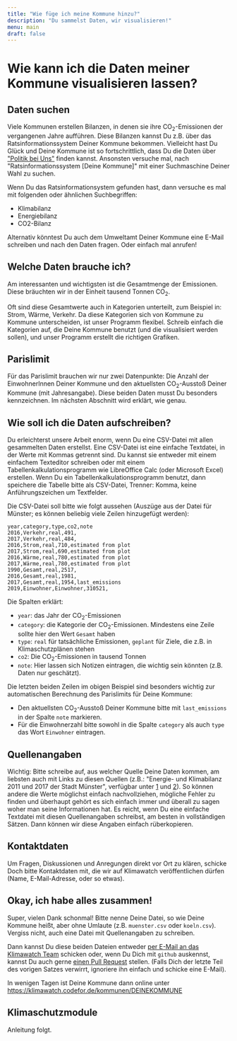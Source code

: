 ```yaml
---
title: "Wie füge ich meine Kommune hinzu?"
description: "Du sammelst Daten, wir visualisieren!"
menu: main
draft: false
---
```


# Wie kann ich die Daten meiner Kommune visualisieren lassen?

## Daten suchen

Viele Kommunen erstellen Bilanzen, in denen sie ihre CO<sub>2</sub>-Emissionen der
vergangenen Jahre aufführen.
Diese Bilanzen kannst Du z.B. über das Ratsinformationssystem Deiner Kommune bekommen.
Vielleicht hast Du Glück und Deine Kommune ist so fortschrittlich, dass
Du die Daten über ["Politik bei Uns"](https://politik-bei-uns.de/) finden kannst.
Ansonsten versuche mal, nach "Ratsinformationssystem [Deine Kommune]" mit einer
Suchmaschine Deiner Wahl zu suchen.

Wenn Du das Ratsinformationsystem gefunden hast, dann versuche es mal mit folgenden
oder ähnlichen Suchbegriffen:

- Klimabilanz
- Energiebilanz
- CO2-Bilanz

Alternativ könntest Du auch dem Umweltamt Deiner Kommune eine E-Mail schreiben
und nach den Daten fragen. Oder einfach mal anrufen!

## Welche Daten brauche ich?

Am interessanten und wichtigsten ist die Gesamtmenge der Emissionen.
Diese bräuchten wir in der Einheit tausend Tonnen CO<sub>2</sub>.

Oft sind diese Gesamtwerte auch in Kategorien unterteilt, zum Beispiel in: Strom, Wärme, Verkehr.
Da diese Kategorien sich von Kommune zu Kommune unterscheiden, ist unser Programm flexibel.
Schreib einfach die Kategorien auf, die Deine Kommune benutzt (und die visualisiert werden sollen),
und unser Programm erstellt die richtigen Grafiken.

## Parislimit

Für das Parislimit brauchen wir nur zwei Datenpunkte: Die Anzahl der EinwohnerInnen
Deiner Kommune und den aktuellsten CO<sub>2</sub>-Ausstoß Deiner Kommune (mit Jahresangabe).
Diese beiden Daten musst Du besonders kennzeichnen. Im nächsten Abschnitt wird erklärt, wie genau.

## Wie soll ich die Daten aufschreiben?

Du erleichterst unsere Arbeit enorm, wenn Du eine CSV-Datei mit allen gesammelten Daten
erstellst. Eine CSV-Datei ist eine einfache Textdatei, in der Werte mit Kommas getrennt sind.
Du kannst sie entweder mit einem einfachem Texteditor schreiben oder mit
einem Tabellenkalkulationsprogramm wie LibreOffice Calc (oder Microsoft Excel)
erstellen. Wenn Du ein Tabellenkalkulationsprogramm benutzt, dann speichere
die Tabelle bitte als CSV-Datei, Trenner: Komma, keine Anführungszeichen um Textfelder.

Die CSV-Datei soll bitte wie folgt aussehen (Auszüge aus der Datei für Münster;
es können beliebig viele Zeilen hinzugefügt werden):

```
year,category,type,co2,note
2016,Verkehr,real,491,
2017,Verkehr,real,484,
2016,Strom,real,710,estimated from plot
2017,Strom,real,690,estimated from plot
2016,Wärme,real,780,estimated from plot
2017,Wärme,real,780,estimated from plot
1990,Gesamt,real,2517,
2016,Gesamt,real,1981,
2017,Gesamt,real,1954,last_emissions
2019,Einwohner,Einwohner,310521,
```

Die Spalten erklärt:

- `year`: das Jahr der CO<sub>2</sub>-Emissionen
- `category`: die Kategorie der CO<sub>2</sub>-Emissionen. Mindestens eine Zeile sollte hier den Wert `Gesamt` haben
- `type`: `real` für tatsächliche Emissionen, `geplant` für Ziele, die z.B. in Klimaschutzplänen stehen
- `co2`: Die CO<sub>2</sub>-Emissionen in tausend Tonnen
- `note`: Hier lassen sich Notizen eintragen, die wichtig sein könnten (z.B. Daten nur geschätzt).

Die letzten beiden Zeilen im obigen Beispiel sind besonders wichtig zur automatischen
Berechnung des Parislimits für Deine Kommune:

- Den aktuellsten CO<sub>2</sub>-Ausstoß Deiner Kommune bitte mit `last_emissions` in der Spalte `note` markieren.
- Für die Einwohnerzahl bitte sowohl in die Spalte `category` als auch `type` das Wort `Einwohner` eintragen.

## Quellenangaben

Wichtig: Bitte schreibe auf, aus welcher Quelle Deine Daten kommen, am
liebsten auch mit Links zu diesen Quellen
(z.B.: "Energie- und Klimabilanz 2011 und 2017 der Stadt Münster",
verfügbar unter [1](https://www.stadt-muenster.de/sessionnet/sessionnetbi/vo0050.php?__kvonr=2004035809)
und [2](https://www.stadt-muenster.de/sessionnet/sessionnetbi/vo0050.php?__kvonr=2004044154)).
So können andere die Werte möglichst einfach nachvollziehen, mögliche
Fehler zu finden und überhaupt gehört es sich einfach immer und überall zu
sagen woher man seine Informationen hat.
Es reicht, wenn Du eine einfache Textdatei mit diesen Quellenangaben schreibst,
am besten in vollständigen Sätzen. Dann können wir diese Angaben einfach
rüberkopieren.

## Kontaktdaten

Um Fragen, Diskussionen und Anregungen direkt vor Ort zu klären, schicke Doch bitte Kontaktdaten mit, die wir auf Klimawatch veröffentlichen dürfen (Name, E-Mail-Adresse, oder so etwas).

## Okay, ich habe alles zusammen!

Super, vielen Dank schonmal!
Bitte nenne Deine Datei, so wie Deine Kommune heißt, aber ohne Umlaute (z.B. `muenster.csv` oder `koeln.csv`).
Vergiss nicht, auch eine Datei mit Quellenangaben zu schreiben.

Dann kannst Du diese beiden Dateien entweder
[per E-Mail an das Klimawatch Team](mailto:ed.hctawamilk@ofni?subject=Klimawatch-Daten%20für%20KOMMUNE&body=Hallo%20Thomas,%0D%0A%0D%0Aim%20Anhang%20schicke%20ich%20Dir%20die%20gewünschten%20zwei%20Dateien%20%28Daten%20und%20Quellenangaben%29,%20damit%20es%20Klimawatch%20bald%20auch%20für%20MEINEKOMMUNE%20gibt.%20Als%20Ansprechpartnerin%20kannst%20Du%20gerne%20mich%20mit%20dieser%20E-Mailadresse%20nennen:%20gültige%40email.de%0D%0A%0D%0AViele%20Grüße%0D%0AMaria%20Musterfrau%0D%0A) schicken
oder, wenn Du Dich mit `github` auskennst, kannst Du auch gerne [einen Pull Request](https://github.com/codeformuenster/klimawatch#wie-kann-ich-die-daten-meiner-kommune-visualisieren) stellen.
(Falls Dich der letzte Teil des vorigen Satzes verwirrt, ignoriere ihn einfach
und schicke eine E-Mail).

In wenigen Tagen ist Deine Kommune dann online unter
https://klimawatch.codefor.de/kommunen/DEINEKOMMUNE

## Klimaschutzmodule

Anleitung folgt.
